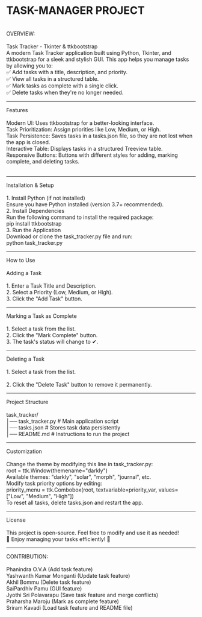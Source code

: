 # TASK-MANAGER PROJECT
<br>
OVERVIEW:
<br>
<br>
Task Tracker - Tkinter & ttkbootstrap
<br>
A modern Task Tracker application built using Python, Tkinter, and ttkbootstrap for a sleek and stylish GUI. This app helps you manage tasks by allowing you to:
<br>
✅ Add tasks with a title, description, and priority.
<br>
✅ View all tasks in a structured table.
<br>
✅ Mark tasks as complete with a single click.
<br>
✅ Delete tasks when they're no longer needed.
<br>
<hr>
Features
<br>
<br>
Modern UI: Uses ttkbootstrap for a better-looking interface.
<br>
Task Prioritization: Assign priorities like Low, Medium, or High.
<br>
Task Persistence: Saves tasks in a tasks.json file, so they are not lost when the app is closed.
<br>
Interactive Table: Displays tasks in a structured Treeview table.
<br>
Responsive Buttons: Buttons with different styles for adding, marking complete, and deleting tasks.
<br>
<br>
<hr>
Installation & Setup
<br>
<br>
1. Install Python (if not installed)
<br>
Ensure you have Python installed (version 3.7+ recommended).
<br>
2. Install Dependencies
<br>
Run the following command to install the required package:
<br>
pip install ttkbootstrap
<br>
3. Run the Application
<br>
Download or clone the task_tracker.py file and run:
<br>
python task_tracker.py
<br>
<hr>
How to Use
<br>
<br>
Adding a Task
<br>
<br>
1. Enter a Task Title and Description.
<br>
2. Select a Priority (Low, Medium, or High).
<br>
3. Click the "Add Task" button.
<br>
<hr>
Marking a Task as Complete
<br>
<br>
1. Select a task from the list.
<br>
2. Click the "Mark Complete" button.
<br>
3. The task's status will change to ✔.
<br>
<hr>
Deleting a Task
<br>
<br>
1. Select a task from the list.
<br>
<br>
2. Click the "Delete Task" button to remove it permanently.
<br>
<hr>
Project Structure
<br>
<br>
task_tracker/
<br>
│── task_tracker.py   # Main application script
<br>
│── tasks.json        # Stores task data persistently
<br>
│── README.md         # Instructions to run the project
<br>
<hr>
Customization
<br>
<br>
Change the theme by modifying this line in task_tracker.py:
<br>
root = ttk.Window(themename="darkly")
<br>
Available themes: "darkly", "solar", "morph", "journal", etc.
<br>
Modify task priority options by editing:
<br>
priority_menu = ttk.Combobox(root, textvariable=priority_var, values=["Low", "Medium", "High"])
<br>
To reset all tasks, delete tasks.json and restart the app.
<br>
<hr>
License
<br>
<br>
This project is open-source. Feel free to modify and use it as needed!
<br>
🚀 Enjoy managing your tasks efficiently! 🚀
<br>
<hr>
CONTRIBUTION:
<br>
<br>
Phanindra O.V.A (Add task feature)
<br>
Yashwanth Kumar Monganti (Update task feature)
<br>
Akhil Bommu (Delete task feature)
<br>
SaiPardhiv Pamu (GUI feature)
<br>
Jyothi Sri Polavarapu (Save task feature and merge conflicts)
<br>
Praharsha Maroju (Mark as complete feature)
<br>
Sriram Kavadi (Load task feature and README file)



